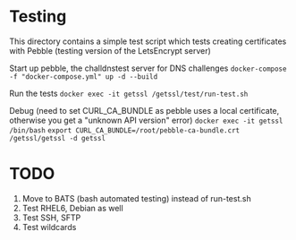 # Testing

This directory contains a simple test script which tests creating certificates with Pebble (testing version of the LetsEncrypt server)

Start up pebble, the challdnstest server for DNS challenges
`docker-compose -f "docker-compose.yml" up -d --build`

Run the tests
`docker exec -it getssl /getssl/test/run-test.sh`

Debug (need to set CURL_CA_BUNDLE as pebble uses a local certificate, otherwise you get a "unknown API version" error)
`docker exec -it getssl /bin/bash`
`export CURL_CA_BUNDLE=/root/pebble-ca-bundle.crt`
`/getssl/getssl -d getssl`

# TODO
1. Move to BATS (bash automated testing) instead of run-test.sh
2. Test RHEL6, Debian as well
3. Test SSH, SFTP
4. Test wildcards
